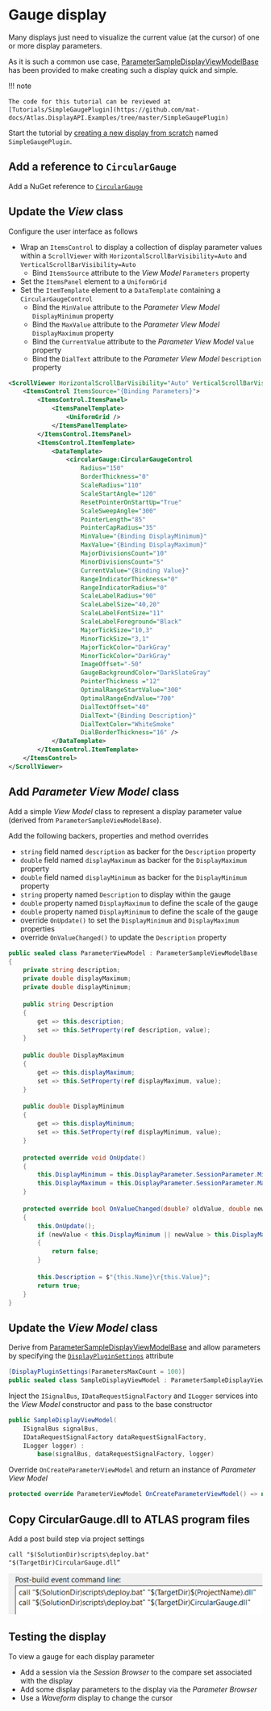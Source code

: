 # Gauge display

Many displays just need to visualize the current value (at the cursor) of one or more display parameters.

As it is such a common use case, [ParameterSampleDisplayViewModelBase](displaypluginlibrary.md#parametersampledisplayviewmodelbase-view-model-base-class) has been provided to make creating such a display quick and simple.

!!! note

    The code for this tutorial can be reviewed at [Tutorials/SimpleGaugePlugin](https://github.com/mat-docs/Atlas.DisplayAPI.Examples/tree/master/SimpleGaugePlugin)

Start the tutorial by [creating a new display from scratch](createfromscratch.md) named `SimpleGaugePlugin`.

## Add a reference to `CircularGauge`

Add a NuGet reference to [`CircularGauge`](https://www.nuget.org/packages/CircularGauge/)

## Update the _View_ class

Configure the user interface as follows

- Wrap an `ItemsControl` to display a collection of display parameter values within a `ScrollViewer` with `HorizontalScrollBarVisibility=Auto` and `VerticalScrollBarVisibility=Auto`
    - Bind `ItemsSource` attribute to the _View Model_ `Parameters` property
- Set the `ItemsPanel` element to a `UniformGrid`
- Set the `ItemTemplate` element to a `DataTemplate` containing a `CircularGaugeControl`
    - Bind the `MinValue` attribute to the  _Parameter View Model_ `DisplayMinimum` property
    - Bind the `MaxValue` attribute to the  _Parameter View Model_ `DisplayMaximum` property
    - Bind the `CurrentValue` attribute to the  _Parameter View Model_ `Value` property
    - Bind the `DialText` attribute to the  _Parameter View Model_ `Description` property

```xml
<ScrollViewer HorizontalScrollBarVisibility="Auto" VerticalScrollBarVisibility="Auto">
    <ItemsControl ItemsSource="{Binding Parameters}">
        <ItemsControl.ItemsPanel>
            <ItemsPanelTemplate>
                <UniformGrid />
            </ItemsPanelTemplate>
        </ItemsControl.ItemsPanel>
        <ItemsControl.ItemTemplate>
            <DataTemplate>
                <circularGauge:CircularGaugeControl
                    Radius="150"
                    BorderThickness="0"
                    ScaleRadius="110"
                    ScaleStartAngle="120"
                    ResetPointerOnStartUp="True"
                    ScaleSweepAngle="300"
                    PointerLength="85" 
                    PointerCapRadius="35"
                    MinValue="{Binding DisplayMinimum}"
                    MaxValue="{Binding DisplayMaximum}"
                    MajorDivisionsCount="10"
                    MinorDivisionsCount="5"
                    CurrentValue="{Binding Value}"
                    RangeIndicatorThickness="0"
                    RangeIndicatorRadius="0"
                    ScaleLabelRadius="90"
                    ScaleLabelSize="40,20"
                    ScaleLabelFontSize="11"
                    ScaleLabelForeground="Black"
                    MajorTickSize="10,3"
                    MinorTickSize="3,1"
                    MajorTickColor="DarkGray"
                    MinorTickColor="DarkGray"
                    ImageOffset="-50"
                    GaugeBackgroundColor="DarkSlateGray"
                    PointerThickness ="12"
                    OptimalRangeStartValue="300"
                    OptimalRangeEndValue="700" 
                    DialTextOffset="40"
                    DialText="{Binding Description}"
                    DialTextColor="WhiteSmoke"
                    DialBorderThickness="16" />
            </DataTemplate>
        </ItemsControl.ItemTemplate>
    </ItemsControl>
</ScrollViewer>
```

## Add _Parameter View Model_ class

Add a simple _View Model_ class to represent a display parameter value (derived from `ParameterSampleViewModelBase`).

Add the following backers, properties and method overrides

- `string` field named `description` as backer for the `Description` property
- `double` field named `displayMaximum` as backer for the `DisplayMaximum` property
- `double` field named `displayMinimum` as backer for the `DisplayMinimum` property
- `string` property named `Description` to display within the gauge
- `double` property named `DisplayMaximum` to define the scale of the gauge
- `double` property named `DisplayMinimum` to define the scale of the gauge
- override `OnUpdate()` to set the `DisplayMinimum` and `DisplayMaximum` properties
- override `OnValueChanged()` to update the `Description` property

```c#
public sealed class ParameterViewModel : ParameterSampleViewModelBase
{
    private string description;
    private double displayMaximum;
    private double displayMinimum;

    public string Description
    {
        get => this.description;
        set => this.SetProperty(ref description, value);
    }

    public double DisplayMaximum
    {
        get => this.displayMaximum;
        set => this.SetProperty(ref displayMaximum, value);
    }

    public double DisplayMinimum
    {
        get => this.displayMinimum;
        set => this.SetProperty(ref displayMinimum, value);
    }

    protected override void OnUpdate()
    {
        this.DisplayMinimum = this.DisplayParameter.SessionParameter.Minimum;
        this.DisplayMaximum = this.DisplayParameter.SessionParameter.Maximum;
    }

    protected override bool OnValueChanged(double? oldValue, double newValue)
    {
        this.OnUpdate();
        if (newValue < this.DisplayMinimum || newValue > this.DisplayMaximum)
        {
            return false;
        }

        this.Description = $"{this.Name}\r{this.Value}";
        return true;
    }
}
```

## Update the _View Model_ class

Derive from [ParameterSampleDisplayViewModelBase](displaypluginlibrary.md#parametersampledisplayviewmodelbase-view-model-base-class) and allow parameters by specifying the [`DisplayPluginSettings`](../detailed/parameters.md) attribute

```c#
[DisplayPluginSettings(ParametersMaxCount = 100)]
public sealed class SampleDisplayViewModel : ParameterSampleDisplayViewModelBase<ParameterViewModel>
```

Inject the `ISignalBus`, `IDataRequestSignalFactory` and `ILogger` services into the _View Model_ constructor and pass to the base constructor

```c#
public SampleDisplayViewModel(
    ISignalBus signalBus,
    IDataRequestSignalFactory dataRequestSignalFactory,
    ILogger logger) :
        base(signalBus, dataRequestSignalFactory, logger)
```

Override `OnCreateParameterViewModel` and return an instance of _Parameter View Model_

```c#
protected override ParameterViewModel OnCreateParameterViewModel() => new ParameterViewModel();
```

## Copy CircularGauge.dll to ATLAS program files

Add a post build step via project settings

```
call "$(SolutionDir)scripts\deploy.bat" "$(TargetDir)CircularGauge.dll“
```

![Post Build Step](../../assets/images/devguide/tutorials/circulargaugecontrolpostbuildstep.png)

## Testing the display

To view a gauge for each display parameter

- Add a session via the _Session Browser_ to the compare set associated with the display 
- Add some display parameters to the display via the _Parameter Browser_
- Use a _Waveform_ display to change the cursor

